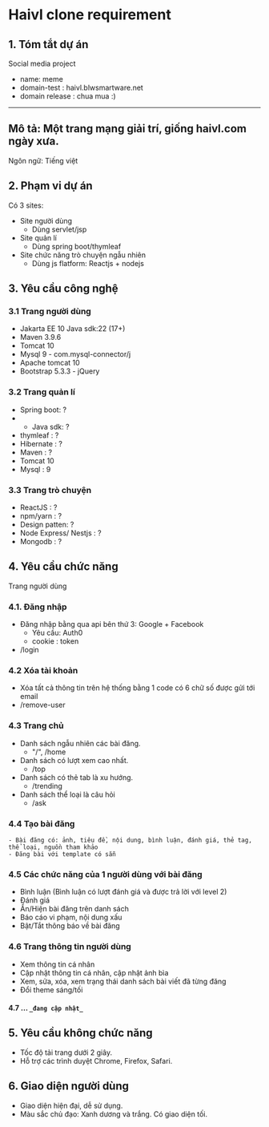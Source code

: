 # Haivl clone requirement

## 1. Tóm tắt dự án
Social media project 
- name: meme
- domain-test : haivl.blwsmartware.net
- domain release : chua mua :)
----
Mô tả: 
Một trang mạng giải trí, giống haivl.com ngày xưa. 
----
Ngôn ngữ: Tiếng việt

## 2. Phạm vi dự án
Có 3 sites: 
- Site người dùng
  - Dùng servlet/jsp
- Site quản lí
  - Dùng spring boot/thymleaf
- Site chức năng trò chuyện ngẫu nhiên
  - Dùng js flatform: Reactjs + nodejs
## 3. Yêu cầu công nghệ
### 3.1 Trang người dùng
- Jakarta EE 10 Java sdk:22 (17+)
- Maven 3.9.6
- Tomcat 10
- Mysql 9 - com.mysql-connector/j
- Apache tomcat 10
- Bootstrap 5.3.3 - jQuery
### 3.2 Trang quản lí
- Spring boot: ? 
- - Java sdk: ?
- thymleaf : ? 
- Hibernate : ?
- Maven : ?
- Tomcat 10
- Mysql : 9
### 3.3 Trang trò chuyện
- ReactJS : ?
- npm/yarn : ?
- Design patten: ?
- Node Express/ Nestjs : ?
- Mongodb : ?

## 4. Yêu cầu chức năng
Trang người dùng
### 4.1. Đăng nhập
- Đăng nhập bằng qua api bên thứ 3: Google + Facebook
  - Yêu cầu: Auth0 
  - cookie : token
- /login
### 4.2 Xóa tài khoản
- Xóa tất cả thông tin trên hệ thống bằng 1 code có 6 chữ số được gửi tới email
- /remove-user

### 4.3 Trang chủ
- Danh sách ngẫu nhiên các bài đăng.
  - "/", /home
- Danh sách có lượt xem cao nhất.
  - /top
- Danh sách có thẻ tab là xu hướng.
  - /trending
- Danh sách thể loại là câu hỏi
  - /ask

### 4.4 Tạo bài đăng
    - Bài đăng có: ảnh, tiêu đề, nội dung, bình luận, đánh giá, thẻ tag, thể loại, nguồn tham khảo
    - Đăng bài với template có sẵn
### 4.5 Các chức năng của 1 người dùng với bài đăng
- Bình luận (Bình luận có lượt đánh giá và được trả lời với level 2)
- Đánh giá
- Ẩn/Hiện bài đăng trên danh sách
- Báo cáo vi phạm, nội dung xấu
- Bật/Tắt thông báo về bài đăng
### 4.6 Trang thông tin người dùng
- Xem thông tin cá nhân
- Cập nhật thông tin cá nhân, cập nhật ảnh bìa
- Xem, sửa, xóa, xem trạng thái danh sách bài viết đã từng đăng
- Đổi theme sáng/tối
#### 4.7 ... `_đang cập nhật_`

## 5. Yêu cầu không chức năng
- Tốc độ tải trang dưới 2 giây.
- Hỗ trợ các trình duyệt Chrome, Firefox, Safari.

## 6. Giao diện người dùng
- Giao diện hiện đại, dễ sử dụng.
- Màu sắc chủ đạo: Xanh dương và trắng. Có giao diện tối.

